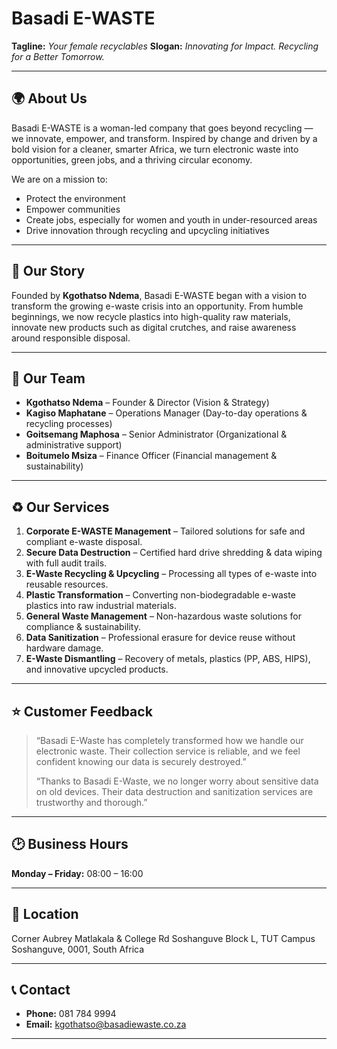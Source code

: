 # Basadi E-WASTE

**Tagline:** *Your female recyclables*
**Slogan:** *Innovating for Impact. Recycling for a Better Tomorrow.*

---

## 🌍 About Us

Basadi E-WASTE is a woman-led company that goes beyond recycling — we innovate, empower, and transform. Inspired by change and driven by a bold vision for a cleaner, smarter Africa, we turn electronic waste into opportunities, green jobs, and a thriving circular economy.

We are on a mission to:

* Protect the environment
* Empower communities
* Create jobs, especially for women and youth in under-resourced areas
* Drive innovation through recycling and upcycling initiatives

---

## 📖 Our Story

Founded by **Kgothatso Ndema**, Basadi E-WASTE began with a vision to transform the growing e-waste crisis into an opportunity. From humble beginnings, we now recycle plastics into high-quality raw materials, innovate new products such as digital crutches, and raise awareness around responsible disposal.

---

## 👥 Our Team

* **Kgothatso Ndema** – Founder & Director (Vision & Strategy)
* **Kagiso Maphatane** – Operations Manager (Day-to-day operations & recycling processes)
* **Goitsemang Maphosa** – Senior Administrator (Organizational & administrative support)
* **Boitumelo Msiza** – Finance Officer (Financial management & sustainability)

---

## ♻️ Our Services

1. **Corporate E-WASTE Management** – Tailored solutions for safe and compliant e-waste disposal.
2. **Secure Data Destruction** – Certified hard drive shredding & data wiping with full audit trails.
3. **E-Waste Recycling & Upcycling** – Processing all types of e-waste into reusable resources.
4. **Plastic Transformation** – Converting non-biodegradable e-waste plastics into raw industrial materials.
5. **General Waste Management** – Non-hazardous waste solutions for compliance & sustainability.
6. **Data Sanitization** – Professional erasure for device reuse without hardware damage.
7. **E-Waste Dismantling** – Recovery of metals, plastics (PP, ABS, HIPS), and innovative upcycled products.

---

## ⭐ Customer Feedback

> “Basadi E-Waste has completely transformed how we handle our electronic waste. Their collection service is reliable, and we feel confident knowing our data is securely destroyed.”
>
> “Thanks to Basadi E-Waste, we no longer worry about sensitive data on old devices. Their data destruction and sanitization services are trustworthy and thorough.”

---

## 🕑 Business Hours

**Monday – Friday:** 08:00 – 16:00

---

## 📍 Location

Corner Aubrey Matlakala & College Rd
Soshanguve Block L, TUT Campus
Soshanguve, 0001, South Africa

---

## 📞 Contact

* **Phone:** 081 784 9994
* **Email:** [kgothatso@basadiewaste.co.za](mailto:kgothatso@basadiewaste.co.za)

---
